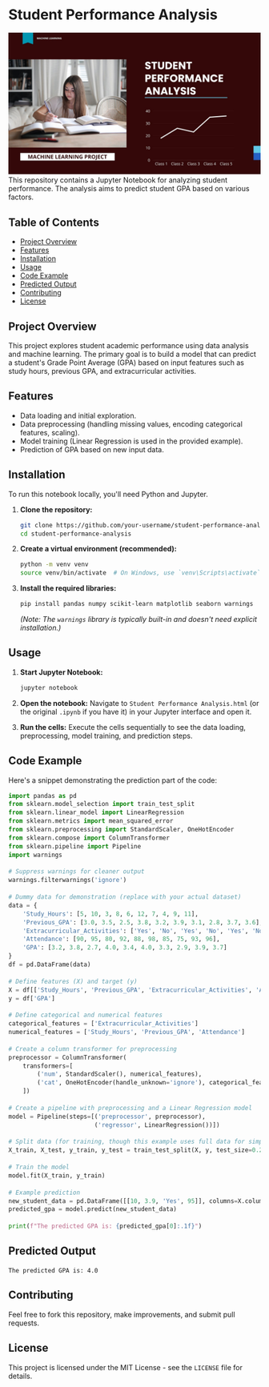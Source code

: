 # Student Performance Analysis
![](https://github.com/mahibore/Student-Performance-Analysis/blob/main/2.jpg)
This repository contains a Jupyter Notebook for analyzing student performance. The analysis aims to predict student GPA based on various factors.

## Table of Contents

- [Project Overview](#project-overview)
- [Features](#features)
- [Installation](#installation)
- [Usage](#usage)
- [Code Example](#code-example)
- [Predicted Output](#predicted-output)
- [Contributing](#contributing)
- [License](#license)

## Project Overview

This project explores student academic performance using data analysis and machine learning. The primary goal is to build a model that can predict a student's Grade Point Average (GPA) based on input features such as study hours, previous GPA, and extracurricular activities.

## Features

- Data loading and initial exploration.
- Data preprocessing (handling missing values, encoding categorical features, scaling).
- Model training (Linear Regression is used in the provided example).
- Prediction of GPA based on new input data.

## Installation

To run this notebook locally, you'll need Python and Jupyter.

1.  **Clone the repository:**
    ```bash
    git clone https://github.com/your-username/student-performance-analysis.git
    cd student-performance-analysis
    ```

2.  **Create a virtual environment (recommended):**
    ```bash
    python -m venv venv
    source venv/bin/activate  # On Windows, use `venv\Scripts\activate`
    ```

3.  **Install the required libraries:**
    ```bash
    pip install pandas numpy scikit-learn matplotlib seaborn warnings
    ```
    *(Note: The `warnings` library is typically built-in and doesn't need explicit installation.)*

## Usage

1.  **Start Jupyter Notebook:**
    ```bash
    jupyter notebook
    ```

2.  **Open the notebook:**
    Navigate to `Student Performance Analysis.html` (or the original `.ipynb` if you have it) in your Jupyter interface and open it.

3.  **Run the cells:**
    Execute the cells sequentially to see the data loading, preprocessing, model training, and prediction steps.

## Code Example

Here's a snippet demonstrating the prediction part of the code:

```python
import pandas as pd
from sklearn.model_selection import train_test_split
from sklearn.linear_model import LinearRegression
from sklearn.metrics import mean_squared_error
from sklearn.preprocessing import StandardScaler, OneHotEncoder
from sklearn.compose import ColumnTransformer
from sklearn.pipeline import Pipeline
import warnings

# Suppress warnings for cleaner output
warnings.filterwarnings('ignore')

# Dummy data for demonstration (replace with your actual dataset)
data = {
    'Study_Hours': [5, 10, 3, 8, 6, 12, 7, 4, 9, 11],
    'Previous_GPA': [3.0, 3.5, 2.5, 3.8, 3.2, 3.9, 3.1, 2.8, 3.7, 3.6],
    'Extracurricular_Activities': ['Yes', 'No', 'Yes', 'No', 'Yes', 'No', 'Yes', 'No', 'Yes', 'No'],
    'Attendance': [90, 95, 80, 92, 88, 98, 85, 75, 93, 96],
    'GPA': [3.2, 3.8, 2.7, 4.0, 3.4, 4.0, 3.3, 2.9, 3.9, 3.7]
}
df = pd.DataFrame(data)

# Define features (X) and target (y)
X = df[['Study_Hours', 'Previous_GPA', 'Extracurricular_Activities', 'Attendance']]
y = df['GPA']

# Define categorical and numerical features
categorical_features = ['Extracurricular_Activities']
numerical_features = ['Study_Hours', 'Previous_GPA', 'Attendance']

# Create a column transformer for preprocessing
preprocessor = ColumnTransformer(
    transformers=[
        ('num', StandardScaler(), numerical_features),
        ('cat', OneHotEncoder(handle_unknown='ignore'), categorical_features)
    ])

# Create a pipeline with preprocessing and a Linear Regression model
model = Pipeline(steps=[('preprocessor', preprocessor),
                        ('regressor', LinearRegression())])

# Split data (for training, though this example uses full data for simplicity)
X_train, X_test, y_train, y_test = train_test_split(X, y, test_size=0.2, random_state=42)

# Train the model
model.fit(X_train, y_train)

# Example prediction
new_student_data = pd.DataFrame([[10, 3.9, 'Yes', 95]], columns=X.columns)
predicted_gpa = model.predict(new_student_data)

print(f"The predicted GPA is: {predicted_gpa[0]:.1f}")
```

## Predicted Output

```
The predicted GPA is: 4.0
```

## Contributing

Feel free to fork this repository, make improvements, and submit pull requests.

## License

This project is licensed under the MIT License - see the `LICENSE` file for details.
